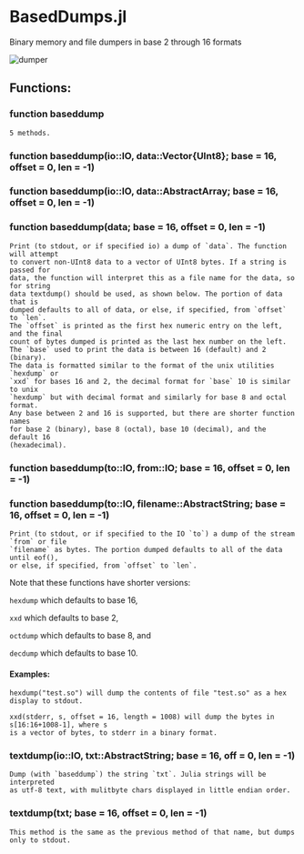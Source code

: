 # BasedDumps.jl
Binary memory and file dumpers in base 2 through 16 formats

![dumper](https://github.com/wherrera10/BasedDumps.jl/assets/10413436/c37ce242-d70a-4527-a145-d3d10c517db2)


## Functions:

###  function baseddump

    5 methods.

### function baseddump(io::IO, data::Vector{UInt8}; base = 16, offset = 0, len = -1)
### function baseddump(io::IO, data::AbstractArray; base = 16, offset = 0, len = -1)
### function baseddump(data; base = 16, offset = 0, len = -1)


    Print (to stdout, or if specified io) a dump of `data`. The function will attempt
    to convert non-UInt8 data to a vector of UInt8 bytes. If a string is passed for 
    data, the function will interpret this as a file name for the data, so for string
    data textdump() should be used, as shown below. The portion of data that is 
    dumped defaults to all of data, or else, if specified, from `offset` to `len`.
    The `offset` is printed as the first hex numeric entry on the left, and the final
    count of bytes dumped is printed as the last hex number on the left.
    The `base` used to print the data is between 16 (default) and 2 (binary).
    The data is formatted similar to the format of the unix utilities `hexdump` or
    `xxd` for bases 16 and 2, the decimal format for `base` 10 is similar to unix
    `hexdump` but with decimal format and similarly for base 8 and octal format.
    Any base between 2 and 16 is supported, but there are shorter function names
    for base 2 (binary), base 8 (octal), base 10 (decimal), and the default 16
    (hexadecimal).

### function baseddump(to::IO, from::IO; base = 16, offset = 0, len = -1)
### function baseddump(to::IO, filename::AbstractString; base = 16, offset = 0, len = -1)

    Print (to stdout, or if specified to the IO `to`) a dump of the stream `from` or file
    `filename` as bytes. The portion dumped defaults to all of the data until eof(), 
    or else, if specified, from `offset` to `len`.

Note that these functions have shorter versions:

`hexdump` which defaults to base 16,

`xxd` which defaults to base 2, 

`octdump` which defaults to base 8, and 

`decdump` which defaults to base 10. 

#### Examples:

    hexdump("test.so") will dump the contents of file "test.so" as a hex display to stdout.

    xxd(stderr, s, offset = 16, length = 1008) will dump the bytes in s[16:16+1008-1], where s 
    is a vector of bytes, to stderr in a binary format.
    

### textdump(io::IO, txt::AbstractString; base = 16, off = 0, len = -1)

    Dump (with `baseddump`) the string `txt`. Julia strings will be interpreted
    as utf-8 text, with mulitbyte chars displayed in little endian order.


###  textdump(txt; base = 16, offset = 0, len = -1)

    This method is the same as the previous method of that name, but dumps only to stdout.
    

